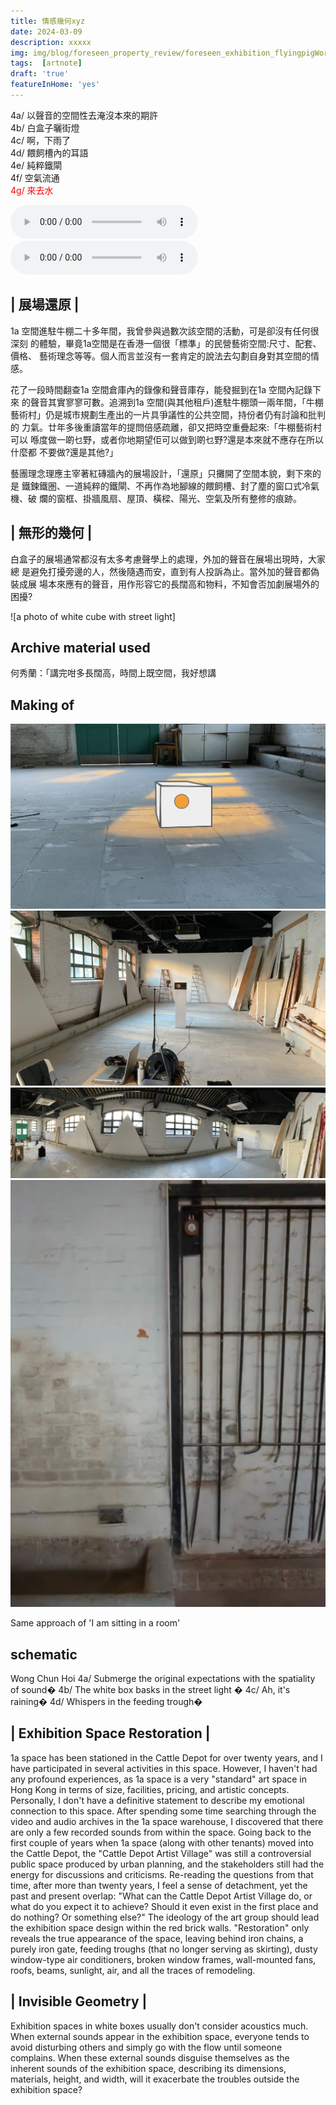 ```yaml
---
title: 情感幾何xyz
date: 2024-03-09
description: xxxxx
img: img/blog/foreseen_property_review/foreseen_exhibition_flyingpigWork.jpg
tags:  [artnote]
draft: 'true'
featureInHome: 'yes'
---
```




4a/ 以聲音的空間性去淹沒本來的期許   
4b/ 白盒子曬街燈  
4c/ 啊，下雨了  
4d/ 餵飼槽內的耳語  
4e/ 純粹鐵閘   
4f/ 空氣流通   
<span style="color: red">4g/ 來去水  </span>

<audio controls>
    <source src="/audio/ClarinetPractiseExcerpt20240323.mp3" type="audio/mpeg">
    Your browser does not support the audio element.
</audio>

<audio controls>
    <source src="/audio/ClarinetPractiseExcerpt20240323.mp3" type="audio/mpeg">
    Your browser does not support the audio element.
</audio>




## | 展場還原 |
1a 空間進駐牛棚二十多年間，我曾參與過數次該空間的活動，可是卻沒有任何很深刻 的體驗，畢竟1a空間是在香港一個很「標準」的民營藝術空間:尺寸、配套、價格、 藝術理念等等。個人而言並沒有一套肯定的說法去勾劃自身對其空間的情感。  

花了一段時間翻查1a 空間倉庫內的錄像和聲音庫存，能發掘到在1a 空間內記錄下來 的聲音其實寥寥可數。追溯到1a 空間(與其他租戶)進駐牛棚頭一兩年間，「牛棚 藝術村」仍是城市規劃生產出的一片具爭議性的公共空間，持份者仍有討論和批判的 力氣。廿年多後重讀當年的提問倍感疏離，卻又把時空重疊起來:「牛棚藝術村可以 喺度做一啲乜野，或者你地期望佢可以做到啲乜野?還是本來就不應存在所以什麼都 不要做?還是其他?」  

藝團理念理應主宰著紅磚牆內的展場設計，「還原」只攤開了空間本貌，剩下來的是 鐵鍊鐵圏、一道純粹的鐵閘、不再作為地腳線的餵飼槽、封了塵的窗口式冷氣機、破 爛的窗框、掛牆風扇、屋頂、橫樑、陽光、空氣及所有整修的痕跡。

## | 無形的幾何 |
白盒子的展場通常都沒有太多考慮聲學上的處理，外加的聲音在展場出現時，大家總 是避免打擾旁邊的人，然後隨遇而安，直到有人投訴為止。當外加的聲音都偽裝成展 場本來應有的聲音，用作形容它的長闊高和物料，不知會否加劇展場外的困擾?


![a photo of white cube with street light]

## Archive material used

何秀蘭：「講完咁多長闊高，時間上既空間，我好想講

## Making of 

![Alt text](/img/geometry-of-sentiment/concept-sketch-white-cube.jpg)
![Alt text](/img/geometry-of-sentiment/IMG_0183.JPG)
![Alt text](/img/geometry-of-sentiment/IMG_0180_Compressed.JPG)
![Alt text](/img/geometry-of-sentiment/onsite-inage-1.jpg)

Same approach of 'I am sitting in a room'


## schematic


Wong Chun Hoi
4a/ Submerge the original expectations with the spatiality of sound� 4b/ The white box basks in the street light �
4c/ Ah, it's raining�
4d/ Whispers in the feeding trough�

## | Exhibition Space Restoration |
1a space has been stationed in the Cattle Depot for over twenty years, and I have participated in several activities in this space. However, I haven't had any profound experiences, as 1a space is a very "standard" art space in Hong Kong in terms of size, facilities, pricing, and artistic concepts. Personally, I don't have a definitive statement to describe my emotional connection to this space.
After spending some time searching through the video and audio archives in the 1a space warehouse, I discovered that there are only a few recorded sounds from within the space. Going back to the first couple of years when 1a space (along with other tenants) moved into the Cattle Depot, the "Cattle Depot Artist Village" was still a controversial public space produced by urban planning, and the stakeholders still had the energy for discussions and criticisms. Re-reading the questions from that time, after more than twenty years, I feel a sense of detachment, yet the past and present overlap: "What can the Cattle Depot Artist Village do, or what do you expect it to achieve? Should it even exist in the first place and do nothing? Or something else?"
The ideology of the art group should lead the exhibition space design within the red brick walls. "Restoration" only reveals the true appearance of the space, leaving behind iron chains, a purely iron gate, feeding troughs (that no longer serving as skirting), dusty window-type air conditioners, broken window frames, wall-mounted fans, roofs, beams, sunlight, air, and all the traces of remodeling.
## | Invisible Geometry |
Exhibition spaces in white boxes usually don't consider acoustics much. When external sounds appear in the exhibition space, everyone tends to avoid disturbing others and simply go with the flow until someone complains. When these external sounds disguise themselves as the inherent sounds of the exhibition space, describing its dimensions, materials, height, and width, will it exacerbate the troubles outside the exhibition space?

